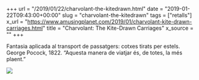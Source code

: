 +++
url = "/2019/01/22/charvolant-the-kitedrawn.html"
date = "2019-01-22T09:43:00+00:00"
slug = "charvolant-the-kitedrawn"
tags = ["retalls"]
x_url = "https://www.amusingplanet.com/2019/01/charvolant-kite-drawn-carriages.html"
title = "Charvolant: The Kite-Drawn Carriages"
x_source = ""
+++


Fantasia aplicada al transport de passatgers: cotxes tirats per estels. George Pocock, 1822. “Aquesta manera de viatjar és, de totes, la més plaent.” 

<img src="https://2.bp.blogspot.com/-G26osuBuMFM/XEGriUZ9WjI/AAAAAAAAd6c/eu8hXV9YvpA8GDhK_O65t4UiFp6TwECSQCLcBGAs/s1600/charvolant-1.jpg" />
